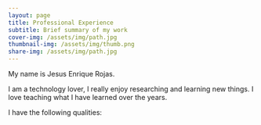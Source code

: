 ```yaml
---
layout: page
title: Professional Experience
subtitle: Brief summary of my work
cover-img: /assets/img/path.jpg
thumbnail-img: /assets/img/thumb.png
share-img: /assets/img/path.jpg
---
```


My name is Jesus Enrique Rojas. 

I am a technology lover, I really enjoy researching and learning new things. I love teaching what I have learned over the years.

I have the following qualities: